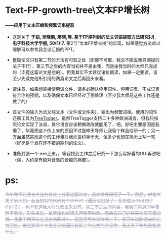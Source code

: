 # Text-FP-growth-tree\文本FP增长树   
#### ——应用于文本压缩和频繁词串提取   

<font >

 - 这是关于
   **于娟, 吴晓鹏, 廖晓,等. 基于FP序列树的法文词语提取方法研究[J]. 电子科技大学学报, 50(1):7.** 
   第2节"文本FP增长树"的实现，如果感觉方法难以理解可以参考我会议汇报的PPT。

</font>

<font  >

 - 整篇论文只有第二节的方法有可取之处（即使不可取，我总不能说我导师提的法子不行），第三节之后的内容当初并不是由我，而是由我当时的大师兄完成的（毕竟这篇论文是他的）。但我其实不太建议诸位阅读，如果一定要读，请至少先读完他所引用的两篇论文之后再回头来看。
<font  >

 - 请注意，如果想直接使用该文件，请务必确认停用词性、停用词表、不成词表符合你的预期，以及确保文本已经经过了预处理（至少我大师兄这些工作还是做了的）
<font  >

 - 该文件的输入为法文纯文本（文件或文件夹），输出为频繁词串。使用的词性还原工具为[TreeTagger](https://www.cis.lmu.de/~schmid/tools/TreeTagger/)。虽然TreeTagger支持二十多种欧洲语言，但我只按照论文实现了法语，其它语言应该稍微改改就能用了，吧。好吧主要原因是我懒了，毕竟把这个传上来的原因不过是昨天导师让我留个样品给研一的；另一方面虽然实现这个的工作量对我而言约等于无，但多少也想在简历上写一笔（好歹是个发在还不错的期刊的论文）。
<font  >

 - 准备封装一个.exe上来。。等我找到工作之后研究一下怎么写好看的GUI再说吧（诶，大约是有绝对音感的音痴的痛苦）。

# ps:
<font color=#999AAA >~~今年导师让我去大连的会议上分享这篇论文，我才好好研究了一下。然后，哄堂大笑了家人们，我当初写的代码有个大BUG（遍历写岔劈了，复杂度从O(n)到了O(n^2)），也不知道我大师兄改出来没有。第三节之后的内容，我看完尴尬的半夜睡不着觉，形象点说，拿着海钓的饵去河塘里钓鱼，然后说自己的结果比没有饵的强。我想了两天实在没办法圆过来，还是得亏会议改线上了，我可以没脸没皮的东拉西扯。要是那两个大佬在现场逼问我第三节公式的合理性，我还真不敢想我能说什么。~~ 
